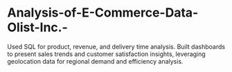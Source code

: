 # Analysis-of-E-Commerce-Data-Olist-Inc.-
Used SQL for product, revenue, and delivery time analysis. Built dashboards to present sales trends and customer satisfaction insights, leveraging geolocation data for regional demand and efficiency analysis.
